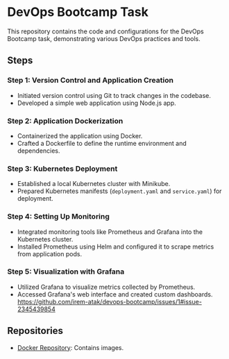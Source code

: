 # DevOps Bootcamp Task

This repository contains the code and configurations for the DevOps Bootcamp task, demonstrating various DevOps practices and tools.

## Steps

### Step 1: Version Control and Application Creation
- Initiated version control using Git to track changes in the codebase.
- Developed a simple web application using Node.js app.

### Step 2: Application Dockerization
- Containerized the application using Docker.
- Crafted a Dockerfile to define the runtime environment and dependencies.

### Step 3: Kubernetes Deployment
- Established a local Kubernetes cluster with Minikube.
- Prepared Kubernetes manifests (`deployment.yaml` and `service.yaml`) for deployment.

### Step 4: Setting Up Monitoring
- Integrated monitoring tools like Prometheus and Grafana into the Kubernetes cluster.
- Installed Prometheus using Helm and configured it to scrape metrics from application pods.

### Step 5: Visualization with Grafana
- Utilized Grafana to visualize metrics collected by Prometheus.
- Accessed Grafana's web interface and created custom dashboards.
https://github.com/irem-atak/devops-bootcamp/issues/1#issue-2345439854
## Repositories
- [Docker Repository](https://hub.docker.com/r/irematk/devops-bootcamp): Contains images.



